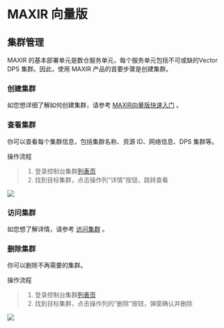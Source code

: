 # MAXIR 向量版
## 集群管理
MAXIR 的基本部署单元是数仓服务单元，每个服务单元包括不可或缺的Vector DPS 集群。因此，使用 MAXIR 产品的首要步骤是创建集群。

### 创建集群
如您想详细了解如何创建集群，请参考 [MAXIR向量版快速入门](https://ncn1h4lygmej.feishu.cn/wiki/XGkfwJ1WxiYPXjkqIhmckcr4nPi#SVEDdvOZpoV5awxo2e9cY87QnMd) 。

### 查看集群
你可以查看每个集群信息，包括集群名称、资源 ID、网络信息、DPS 集群等。

操作流程
>1. 登录控制台集群[列表页](https://console.ucloud.cn/maxir/vector)
>2. 找到目标集群，点击操作列“详情”按钮，跳转查看

![](https://cdn.nlark.com/yuque/0/2024/png/29571810/1727676075650-3e927fcf-7c20-4efe-aa0a-c9e385603720.png)

### 访问集群
如您想了解详情，请参考 [访问集群](https://ncn1h4lygmej.feishu.cn/wiki/XGkfwJ1WxiYPXjkqIhmckcr4nPi#BDhsdq9VVo9K59xFFANcRRzFnWh) 。

### 删除集群
你可以删除不再需要的集群。

操作流程

>1. 登录控制台集群[列表页](https://console.ucloud.cn/maxir/vector)
>2. 找到目标集群，点击操作列的“删除”按钮，弹窗确认并删除

![](https://cdn.nlark.com/yuque/0/2024/png/29571810/1727676075678-d91a2895-3159-4731-9f67-17c6b2a1b3c1.png)
